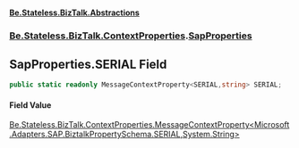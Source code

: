 #### [Be.Stateless.BizTalk.Abstractions](README.md 'README')
### [Be.Stateless.BizTalk.ContextProperties](Be.Stateless.BizTalk.ContextProperties.md 'Be.Stateless.BizTalk.ContextProperties').[SapProperties](SapProperties.md 'Be.Stateless.BizTalk.ContextProperties.SapProperties')

## SapProperties.SERIAL Field

```csharp
public static readonly MessageContextProperty<SERIAL,string> SERIAL;
```

#### Field Value
[Be.Stateless.BizTalk.ContextProperties.MessageContextProperty&lt;](MessageContextProperty_T,TR_.md 'Be.Stateless.BizTalk.ContextProperties.MessageContextProperty<T,TR>')[Microsoft.Adapters.SAP.BiztalkPropertySchema.SERIAL](https://docs.microsoft.com/en-us/dotnet/api/Microsoft.Adapters.SAP.BiztalkPropertySchema.SERIAL 'Microsoft.Adapters.SAP.BiztalkPropertySchema.SERIAL')[,](MessageContextProperty_T,TR_.md 'Be.Stateless.BizTalk.ContextProperties.MessageContextProperty<T,TR>')[System.String](https://docs.microsoft.com/en-us/dotnet/api/System.String 'System.String')[&gt;](MessageContextProperty_T,TR_.md 'Be.Stateless.BizTalk.ContextProperties.MessageContextProperty<T,TR>')